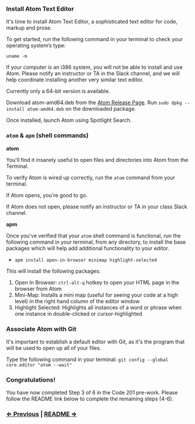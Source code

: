 ### Install Atom Text Editor

It's time to install Atom Text Editor, a sophisticated text editor for code, markup and prose.

To get started, run the following command in your terminal to check your operating system’s type:

```
uname -m
```

If your computer is an i386 system, you will not be able to install and use Atom. Please notify an instructor or TA in the Slack channel, and we will help coordinate installing another very similar text editor.

Currently only a 64-bit version is available.

Download atom-amd64.deb from the [Atom Release Page](https://github.com/atom/atom/releases/latest).
Run `sudo dpkg --install atom-amd64.deb` on the downloaded package.

Once installed, launch Atom using Spotlight Search.

### `atom` & `apm` (shell commands)
**atom**

You'll find it insanely useful to open files and directories into Atom from the Terminal.

To verify Atom is wired up correctly, run the `atom` command from your terminal.

If Atom opens, you're good to go.

If Atom does not open, please notify an instructor or TA in your class Slack channel.

**apm**

Once you've verified that your `atom` shell command is functional, run the following command in your terminal, from any directory, to install the base packages which will help add additional functionality to your editor.

- `apm install open-in-browser minimap highlight-selected`

This will install the following packages:
1. Open In Browser: `ctrl-alt-q` hotkey to open your HTML page in the browser from Atom
2. Mini-Map: Installs a mini map (useful for seeing your code at a high level) in the right hand column of the editor window
3. Highlight Selected: Highlights all instances of a word or phrase when one instance in double-clicked or cursor-highlighted

### Associate Atom with Git

It's important to establish a default editor with Git, as it's the program that will be used to open up all of your files.

Type the following command in your terminal:
`git config --global core.editor "atom --wait"`

### Congratulations!

You have now completed Step 3 of 6 in the Code 201 pre-work. Please follow the README link below to complete the remaining steps (4-6).

### [⇐ Previous](3_git.md) | [README ⇒](../../../../)
